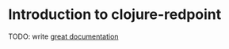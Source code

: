 # Introduction to clojure-redpoint

TODO: write [great documentation](http://jacobian.org/writing/what-to-write/)
